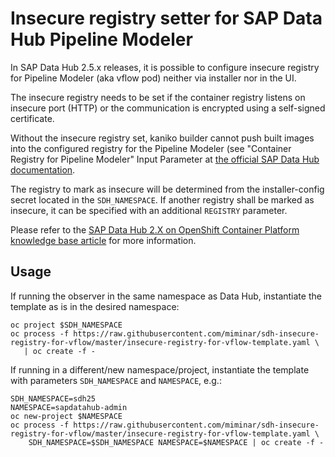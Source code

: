 # Insecure registry setter for SAP Data Hub Pipeline Modeler

In SAP Data Hub 2.5.x releases, it is possible to configure insecure
registry for Pipeline Modeler (aka vflow pod) neither via installer nor
in the UI.

The insecure registry needs to be set if the container registry listens
on insecure port (HTTP) or the communication is encrypted using a
self-signed certificate.

Without the insecure registry set, kaniko builder cannot push built images into
the configured registry for the Pipeline Modeler (see "Container Registry for
Pipeline Modeler" Input Parameter at [the official SAP Data Hub documentation](
https://help.sap.com/viewer/e66c399612e84a83a8abe97c0eeb443a/2.5.latest/en-US/abfa9c73f7704de2907ea7ff65e7a20a.html).

The registry to mark as insecure will be determined from the
installer-config secret located in the `SDH_NAMESPACE`. If another registry
shall be marked as insecure, it can be specified with an additional
`REGISTRY` parameter.

Please refer to the [SAP Data Hub 2.X on OpenShift Container Platform knowledge
base article](https://access.redhat.com/articles/3630111) for more information.

## Usage

If running the observer in the same namespace as Data Hub, instantiate the
template as is in the desired namespace:

    oc project $SDH_NAMESPACE
    oc process -f https://raw.githubusercontent.com/miminar/sdh-insecure-registry-for-vflow/master/insecure-registry-for-vflow-template.yaml \
       | oc create -f -

If running in a different/new namespace/project, instantiate the
template with parameters `SDH_NAMESPACE` and `NAMESPACE`, e.g.:

    SDH_NAMESPACE=sdh25
    NAMESPACE=sapdatahub-admin
    oc new-project $NAMESPACE
    oc process -f https://raw.githubusercontent.com/miminar/sdh-insecure-registry-for-vflow/master/insecure-registry-for-vflow-template.yaml \
        SDH_NAMESPACE=$SDH_NAMESPACE NAMESPACE=$NAMESPACE | oc create -f -

